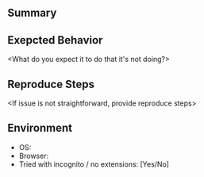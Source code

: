 ## Summary

<Describe the issue>

## Exepcted Behavior

<What do you expect it to do that it's not doing?>

## Reproduce Steps

<If issue is not straightforward, provide reproduce steps>

## Environment

* OS: 
* Browser:
* Tried with incognito / no extensions: [Yes/No]
